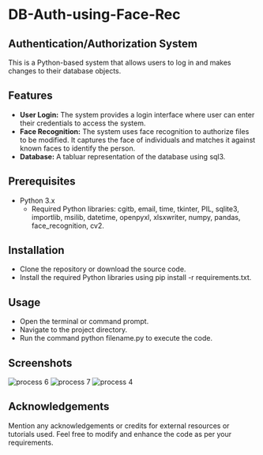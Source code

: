 # DB-Auth-using-Face-Rec
## Authentication/Authorization System
This is a Python-based system that allows users to log in and makes changes to their database objects.

## Features
* <b>User Login:</b> The system provides a login interface where user can enter their credentials to access the system.
* <b>Face Recognition:</b> The system uses face recognition to authorize files to be modified. It captures the face of individuals and matches it against known faces to identify the person.
* <b>Database:</b> A tabluar representation of the database using sql3.

## Prerequisites
* Python 3.x
  - Required Python libraries: cgitb, email, time, tkinter, PIL, sqlite3, importlib, msilib, datetime, openpyxl, xlsxwriter, numpy, pandas, face_recognition, cv2.
## Installation
* Clone the repository or download the source code.
* Install the required Python libraries using pip install -r requirements.txt.
## Usage
* Open the terminal or command prompt.
* Navigate to the project directory.
* Run the command python filename.py to execute the code.
## Screenshots
![process 6](https://github.com/APPIKATLA-VIJAY-KUMAR/DB-Auth-using-Face-Rec/assets/81298457/8229e630-73de-45cf-bfa1-b2dcb4da8969)
![process 7](https://github.com/APPIKATLA-VIJAY-KUMAR/DB-Auth-using-Face-Rec/assets/81298457/90626067-7f29-4940-b1b9-83b0b43eccb4)
![process 4](https://github.com/APPIKATLA-VIJAY-KUMAR/DB-Auth-using-Face-Rec/assets/81298457/22db182d-979e-49fc-88a9-015fc572aa26)


## Acknowledgements
Mention any acknowledgements or credits for external resources or tutorials used.
Feel free to modify and enhance the code as per your requirements.
